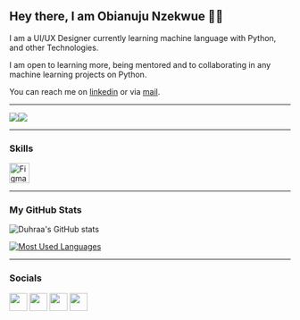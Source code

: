 
<h2> Hey there, I am Obianuju Nzekwue 👋🏾 </h2>

<p>
I am a UI/UX Designer currently learning machine language with Python, and other Technologies.
</p>


<p>
I am open to learning more, being mentored and to collaborating in any machine learning projects on Python.
</p>


<p>You can reach me on <a href = "https://www.linkedin.com/in/obianuju-nzekwue">linkedin</a> or via <a href = "mailto:nzekwueobianuju@gmail.com">mail</a>.</p>


<hr/>


<a href="https://www.twitter.com/j_ujay" target="_blank" rel="noreferrer"><img
src="https://img.shields.io/twitter/follow/j_ujay?logo=twitter&style=for-the-badge&color=f97316&labelColor=ffffff"
/></a><a href="https://www.github.com/duhraa" target="_blank" rel="noreferrer"><img
src="https://img.shields.io/github/followers/duhraa?logo=github&style=for-the-badge&color=f97316&labelColor=ffffff" /></a>

<hr/>


### Skills

<p align="left">
<a href="https://figma.com" target="_blank" rel="noreferrer"><img src="" width="36" height="36" alt="Figma" /></a>
</p>

<b></b>

<hr/>


### My GitHub Stats

![Duhraa's GitHub stats](https://github-readme-stats.vercel.app/api?username=duhraa&show_icons=true&count_private=true&theme=gotham&hide_border=false&bg_color=00000000)

[![Most Used Languages](https://github-readme-stats.vercel.app/api/top-langs/?username=duhraa&layout=compact&hide_border=false&theme=gotham&bg_color=00000000)](https://github.com/duhraa)

<hr/>


### Socials

<p align="left"> <a href="https://www.github.com/duhraa" target="_blank" rel="noreferrer"><img src="https://raw.githubusercontent.com/danielcranney/readme-generator/main/public/icons/socials/github.svg" width="32" height="32" /></a> <a href="http://www.instagram.com/duh_raa" target="_blank" rel="noreferrer"><img src="https://raw.githubusercontent.com/danielcranney/readme-generator/main/public/icons/socials/instagram.svg" width="32" height="32" /></a> <a href="https://www.linkedin.com/in/obianuju-nzekwue" target="_blank" rel="noreferrer"><img src="https://raw.githubusercontent.com/danielcranney/readme-generator/main/public/icons/socials/linkedin.svg" width="32" height="32" /></a> <a href="https://www.twitter.com/j_ujay" target="_blank" rel="noreferrer"><img src="https://raw.githubusercontent.com/danielcranney/readme-generator/main/public/icons/socials/twitter.svg" width="32" height="32" /></a></p>

<!---
duhraa/duhraa is a ✨ special ✨ repository because its `README.md` (this file) appears on your GitHub profile.
You can click the Preview link to take a look at your changes.
--->
